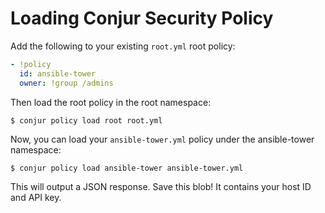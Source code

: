 # Loading Conjur Security Policy

Add the following to your existing `root.yml` root policy:

```yaml
- !policy
  id: ansible-tower
  owner: !group /admins
```

Then load the root policy in the root namespace:

`$ conjur policy load root root.yml`

Now, you can load your `ansible-tower.yml` policy under the ansible-tower namespace:

`$ conjur policy load ansible-tower ansible-tower.yml`

This will output a JSON response.  Save this blob!  It contains your host ID and API key.
